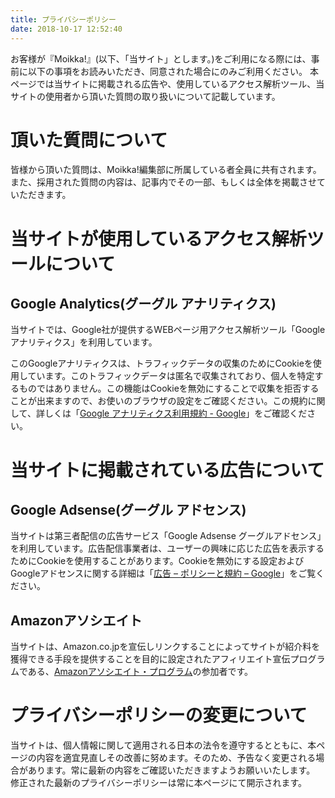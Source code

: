 ```yaml
---
title: プライバシーポリシー
date: 2018-10-17 12:52:40
---
```

お客様が『Moikka!』(以下、「当サイト」とします。)をご利用になる際には、事前に以下の事項をお読みいただき、同意された場合にのみご利用ください。
本ページでは当サイトに掲載される広告や、使用しているアクセス解析ツール、当サイトの使用者から頂いた質問の取り扱いについて記載しています。


# 頂いた質問について
皆様から頂いた質問は、Moikka!編集部に所属している者全員に共有されます。
また、採用された質問の内容は、記事内でその一部、もしくは全体を掲載させていただきます。

# 当サイトが使用しているアクセス解析ツールについて
## Google Analytics(グーグル アナリティクス)
当サイトでは、Google社が提供するWEBページ用アクセス解析ツール「Google アナリティクス」を利用しています。

このGoogleアナリティクスは、トラフィックデータの収集のためにCookieを使用しています。このトラフィックデータは匿名で収集されており、個人を特定するものではありません。この機能はCookieを無効にすることで収集を拒否することが出来ますので、お使いのブラウザの設定をご確認ください。この規約に関して、詳しくは「[Google アナリティクス利用規約 - Google](https://www.google.com/analytics/terms/jp.html)」をご確認ください。

# 当サイトに掲載されている広告について
## Google Adsense(グーグル アドセンス)
当サイトは第三者配信の広告サービス「Google Adsense グーグルアドセンス」を利用しています。広告配信事業者は、ユーザーの興味に応じた広告を表示するためにCookieを使用することがあります。Cookieを無効にする設定およびGoogleアドセンスに関する詳細は「[広告 – ポリシーと規約 – Google](https://www.google.com/analytics/terms/jp.html)」をご覧ください。

## Amazonアソシエイト
当サイトは、Amazon.co.jpを宣伝しリンクすることによってサイトが紹介料を獲得できる手段を提供することを目的に設定されたアフィリエイト宣伝プログラムである、[Amazonアソシエイト・プログラム](https://affiliate.amazon.co.jp)の参加者です。

# プライバシーポリシーの変更について

当サイトは、個人情報に関して適用される日本の法令を遵守するとともに、本ページの内容を適宜見直しその改善に努めます。そのため、予告なく変更される場合があります。常に最新の内容をご確認いただきますようお願いいたします。
修正された最新のプライバシーポリシーは常に本ページにて開示されます。